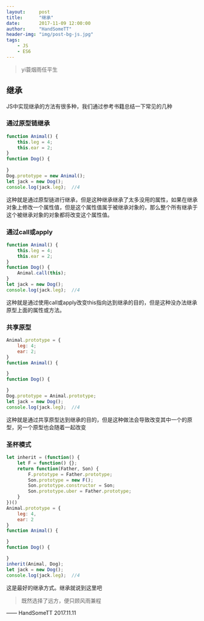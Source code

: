 ```yaml
---
layout:     post
title:      "继承"
date:       2017-11-09 12:00:00
author:     "HandSomeTT"
header-img: "img/post-bg-js.jpg"
tags:
    - JS
    - ES6
---
```




>yi蓑烟雨任平生


## 继承

JS中实现继承的方法有很多种，我们通过参考书籍总结一下常见的几种

### 通过原型链继承

```js
function Animal() {
	this.leg = 4;
	this.ear = 2;
}
function Dog() {
	
}
Dog.prototype = new Animal();
let jack = new Dog();
console.log(jack.leg);	//4
```

这种就是通过原型链进行继承，但是这种继承继承了太多没用的属性，如果在继承对象上修改一个属性值，但是这个属性值属于被继承对象的，那么整个所有继承于这个被继承对象的对象都将改变这个属性值。


### 通过call或apply

```js
function Animal() {
	this.leg = 4;
	this.ear = 2;
}
function Dog() {
	Animal.call(this);
}
let jack = new Dog();
console.log(jack.leg);	//4
```

这种就是通过使用call或apply改变this指向达到继承的目的，但是这种没办法继承原型上面的属性或方法。


### 共享原型

```js
Animal.prototype = {
	leg: 4;
	ear: 2;
}
function Animal() {

}
function Dog() {

}
Dog.prototype = Animal.prototype;
let jack = new Dog();
console.log(jack.leg);	//4
```

这种就是通过共享原型达到继承的目的，但是这种做法会导致改变其中一个的原型，另一个原型也会随着一起改变


### 圣杯模式

```js
let inherit = (function() {
	let F = function() {};
	return function(Father, Son) {
		F.prototype = Father.prototype;
		Son.prototype = new F();
		Son.prototype.constructor = Son;
		Son.prototype.uber = Father.prototype;
	}
})()
Animal.prototype = {
	leg: 4,
	ear: 2
}
function Animal() {

}
function Dog() {

}
inherit(Animal, Dog);
let jack = new Dog();
console.log(jack.leg);	//4
```

这是最好的继承方式。继承就说到这里吧



>既然选择了远方，便只顾风雨兼程

—— HandSomeTT 2017.11.11
